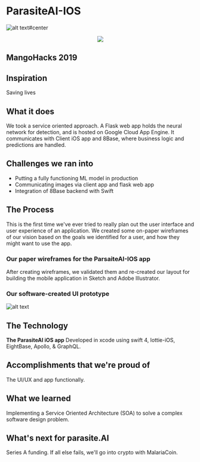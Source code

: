 
# ParasiteAI-IOS
![alt text](https://github.com/teamhackz/ParasiteAI-IOS/blob/master/Parasite-AI-AppIcon.png?raw=true "Our software-created UI prototype")#center
<p align="center">
  <img src="https://github.com/teamhackz/ParasiteAI-IOS/blob/master/Parasite-AI-AppIcon.png?raw=true">
</p>


## MangoHacks 2019

## Inspiration

Saving lives

## What it does

We took a service oriented approach. A Flask web app holds the neural network for detection, and is hosted on Google Cloud App Engine. It communicates with Client iOS app and 8Base, where business logic and predictions are handled.

## Challenges we ran into

- Putting a fully functioning ML model in production
- Communicating images via client app and flask web app
- Integration of 8Base backend with Swift


## The Process

This is the first time we've ever tried to really plan out the user interface and user experience of an application. We created some on-paper wireframes of our vision based on the goals we identified for a user, and how they might want to use the app.

### Our paper wireframes for the ParsaiteAI-IOS app




After creating wireframes, we validated them and re-created our layout for building the mobile application in Sketch and Adobe Illustrator.

### Our software-created UI prototype

![alt text](https://github.com/teamhackz/ParasiteAI-IOS/blob/master/WireFrames/Parasite-AI-WireFrame.png?raw=true "Our software-created UI prototype")

## The Technology

**The ParasiteAI iOS app** 
Developed in xcode using swift 4, lottie-iOS, EightBase, Apollo, & GraphQL. 

## Accomplishments that we're proud of

The UI/UX and app functionally.

## What we learned

Implementing a Service Oriented Architecture (SOA) to solve a complex software design problem.

## What's next for parasite.AI

Series A funding. If all else fails, we'll go into crypto with MalariaCoin.
